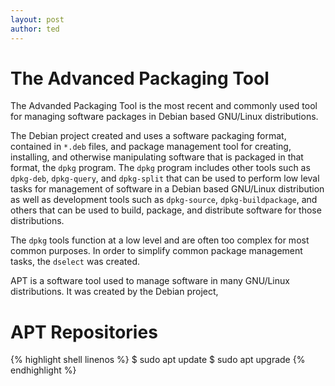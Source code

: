 ```yaml
---
layout: post
author: ted
---
```


# The Advanced Packaging Tool

The Advanded Packaging Tool is the most recent and commonly used tool for managing software packages in Debian based GNU/Linux distributions.

The Debian project created and uses a software packaging format, contained in `*.deb` files, and package management tool for creating, installing, and otherwise manipulating software that is packaged in that format, the `dpkg` program. The `dpkg` program includes other tools such as `dpkg-deb`, `dpkg-query`, and `dpkg-split` that can be used to perform low leval tasks for management of software in a Debian based GNU/Linux distribution as well as development tools such as `dpkg-source`, `dpkg-buildpackage`, and others that can be used to build, package, and distribute software for those distributions.

The `dpkg` tools function at a low level and are often too complex for most common purposes. In order to simplify common package management tasks, the `dselect` was created.

APT is a software tool used to manage software in many GNU/Linux distributions. It was created by the Debian project, 


# APT Repositories

{% highlight shell linenos %}
$ sudo apt update
$ sudo apt upgrade
{% endhighlight %}